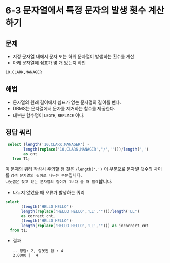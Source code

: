 # 6-3 문자열에서 특정 문자의 발생 횟수 계산하기

## 문제
- 지정 문자열 내에서 문자 또는 하위 문자열이 발생하는 횟수를 계산 
- 아래 문자열에 쉼표가 몇 개 있는지 확인
```
10,CLARK,MANAGER
```

## 해법
- 문자열의 원래 길이에서 쉼표가 없는 문자열의 길이를 뺀다. 
- DBMS는 문자열에서 문자를 제거하는 함수를 제공한다.
- 대부분 함수명이 `LEGTH`, `REPLACE` 이다.


## 정답 쿼리

```sql
 select (length('10,CLARK,MANAGER') -
        length(replace('10,CLARK,MANAGER','/','')))/length(',')
        as cnt
   from T1;
```


이 문제의 쿼리 작성시 주의할 점 것은 `/length(',')` 이 부분으로 문자열 갯수의 차이를 `검색 문자열의 길이로 나누는 부분`입니다.   
`나눗셈은 찾고 있는 문자열의 길이가 1보다 클 때 필요`합니다.


- 나누지 않았을 때 오류가 발생하는 쿼리
```sql
select
       (length('HELLO HELLO')-
       length(replace('HELLO HELLO','LL','')))/length('LL')
       as correct_cnt,
       (length('HELLO HELLO')-
       length(replace('HELLO HELLO','LL',''))) as incorrect_cnt
  from t1;
```

- 결과
  ```
  -- 정답: 2, 잘못된 답 : 4
  2.0000 |	4
  ```
